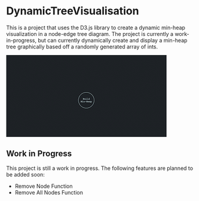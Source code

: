 # DynamicTreeVisualisation

This is a project that uses the D3.js library to create a dynamic min-heap visualization in a node-edge tree diagram. The project is currently a work-in-progress, but can currently dynamically create and display a min-heap tree graphically based off a randomly generated array of ints. 

![Visual of Heap being built.](media/gifs/buildheap.gif)

## Work in Progress
This project is still a work in progress. The following features are planned to be added soon:
 - Remove Node Function
 - Remove All Nodes Function